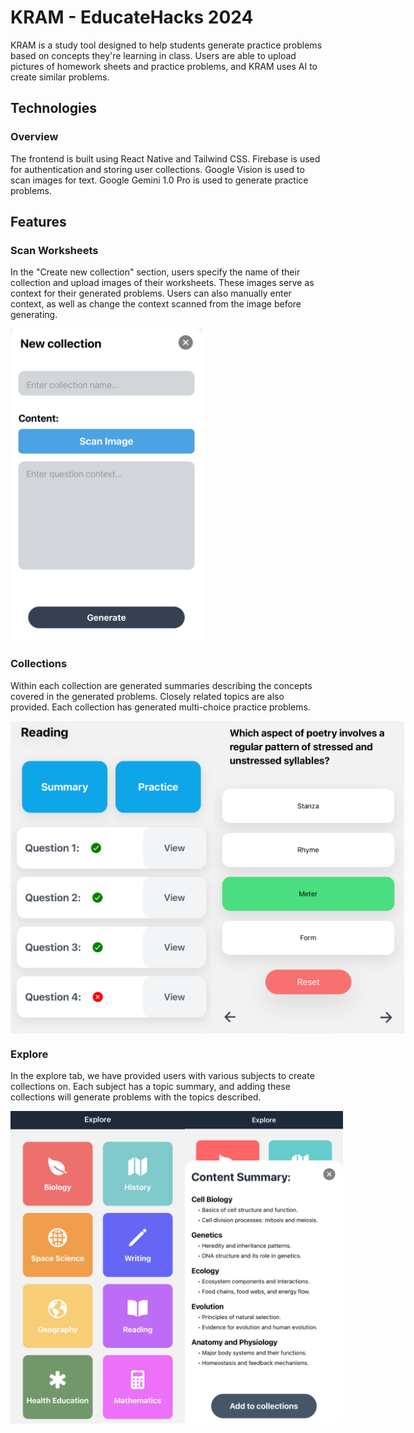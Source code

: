 # KRAM - EducateHacks 2024
KRAM is a study tool designed to help students generate practice problems based on concepts they're learning in class. Users are able to upload pictures of homework sheets and practice problems, and KRAM uses AI to create similar problems.

## Technologies

### Overview
The frontend is built using React Native and Tailwind CSS. Firebase is used for authentication and storing user collections. Google Vision is used to scan images for text. Google Gemini 1.0 Pro is used to generate practice problems.

## Features
### Scan Worksheets
In the "Create new collection" section, users specify the name of their collection and upload images of their worksheets. These images serve as context for their generated problems. Users can also manually enter context, as well as change the context scanned from the image before generating.

<img src="assets/scan.png" width="auto" height="500">

### Collections
Within each collection are generated summaries describing the concepts covered in the generated problems. Closely related topics are also provided. Each collection has generated multi-choice practice problems.

<div style="display: flex; justify-content: space-between;">
  <img src="assets/collection.png" width="auto" height="500">
  <img src="assets/question.png" width="auto" height="500">
</div>


### Explore
In the explore tab, we have provided users with various subjects to create collections on. Each subject has a topic summary, and adding these collections will generate problems with the topics described.

<div style="display: flex; justify-content: space-between;">
  <img src="assets/explore.png" width="auto" height="500">
  <img src="assets/overview.png" width="auto" height="500">
</div>
